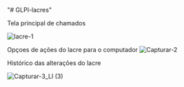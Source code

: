 "# GLPI-lacres" 

Tela principal de chamados


![lacre-1](https://user-images.githubusercontent.com/3485511/190215818-8e141eb7-b237-4c56-b016-a9f05b31cb91.PNG)

Opçoes de ações do lacre para o computador
![Capturar-2](https://user-images.githubusercontent.com/3485511/190215941-e3ff6674-5f54-4063-b2c2-f00340ff9eff.PNG)

Histórico das alterações do lacre


![Capturar-3_LI (3)](https://user-images.githubusercontent.com/3485511/190216744-bbbfb202-dd62-4047-9f7a-99922bb9cc10.jpg)
